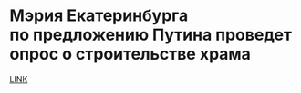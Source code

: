 # Мэрия Екатеринбурга по предложению Путина проведет опрос о строительстве храма



[LINK](https://varlamov.ru/3437771.html)